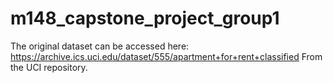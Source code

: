 # m148_capstone_project_group1

The original dataset can be accessed here: https://archive.ics.uci.edu/dataset/555/apartment+for+rent+classified
From the UCI repository.
